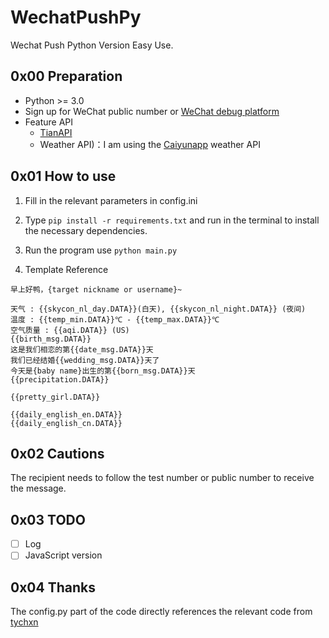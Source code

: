 # WechatPushPy
Wechat Push Python Version Easy Use.


## 0x00 Preparation

- Python >= 3.0
- Sign up for WeChat public number or [WeChat debug platform](https://mp.weixin.qq.com/debug/cgi-bin/sandbox?t=sandbox/login)
- Feature API
  - [TianAPI](https://www.tianapi.com/)
  - Weather API)：I am using the [Caiyunapp](https://dashboard.caiyunapp.com/user/sign_up/) weather API
  
 ## 0x01 How to use
 
 1. Fill in the relevant parameters in config.ini<br>
 2. Type `pip install -r requirements.txt` and run in the terminal to install the necessary dependencies.<br>
 3. Run the program use `python main.py`<br>
 
4. Template Reference
 ```
 早上好鸭，{target nickname or username}~

天气 : {{skycon_nl_day.DATA}}(白天), {{skycon_nl_night.DATA}} (夜间)
温度 : {{temp_min.DATA}}℃ - {{temp_max.DATA}}℃
空气质量 : {{aqi.DATA}} (US)
{{birth_msg.DATA}}
这是我们相恋的第{{date_msg.DATA}}天
我们已经结婚{{wedding_msg.DATA}}天了
今天是{baby name}出生的第{{born_msg.DATA}}天
{{precipitation.DATA}}

{{pretty_girl.DATA}}

{{daily_english_en.DATA}}
{{daily_english_cn.DATA}}
 ```
 
 ## 0x02 Cautions
 
 The recipient needs to follow the test number or public number to receive the message.
 
 ## 0x03 TODO
 - [ ] Log <br>
 - [ ] JavaScript version 
 
 ## 0x04 Thanks
 
 The config.py part of the code directly references the relevant code from [tychxn](https://github.com/tychxn)
